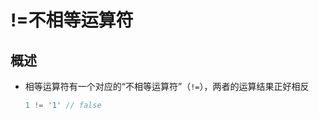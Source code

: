 # !=不相等运算符

## 概述

  - 相等运算符有一个对应的“不相等运算符”（`!=`），两者的运算结果正好相反

    ```javascript
    1 != '1' // false
    ```

